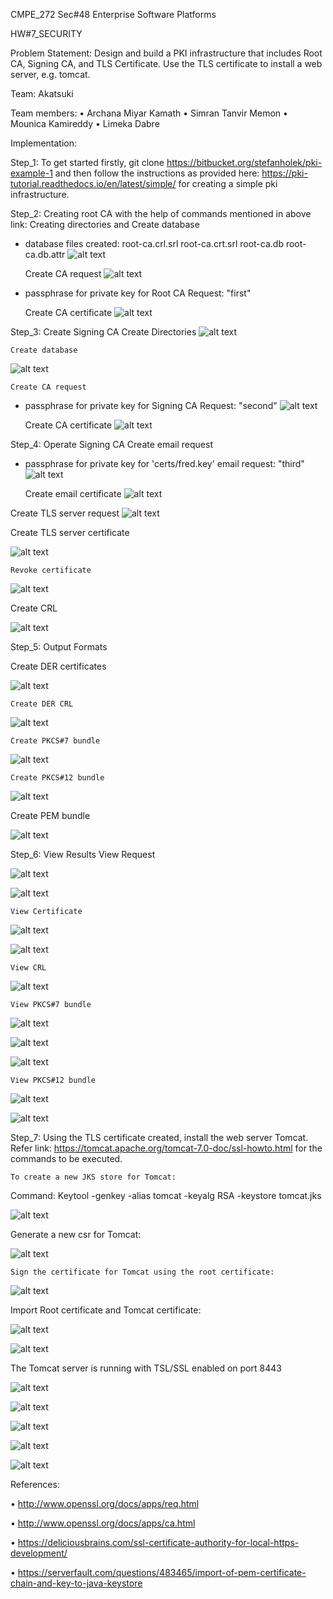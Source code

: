 CMPE_272 Sec#48 
Enterprise Software Platforms

HW#7_SECURITY

Problem Statement:  Design and build a PKI infrastructure that includes Root CA, Signing CA, and TLS Certificate. Use the TLS certificate to install a web server, e.g. tomcat.

Team: Akatsuki

Team members:
•	Archana Miyar Kamath
•	Simran Tanvir Memon
•	Mounica Kamireddy
•	Limeka Dabre

Implementation:

Step_1: To get started firstly, git clone  https://bitbucket.org/stefanholek/pki-example-1  and then follow the instructions as provided here: https://pki-tutorial.readthedocs.io/en/latest/simple/ for creating a simple pki infrastructure.

Step_2:  Creating root CA with the help of commands mentioned in above link: 
	 Creating directories and Create database
   - database files created:  root-ca.crl.srl  root-ca.crt.srl  root-ca.db  root-ca.db.attr
![alt text](https://github.com/simran-memon/Security_CMPE272/blob/main/assignment_screenshots/database_files.png?raw=true)
	
 

	 Create CA request
![alt text](https://github.com/simran-memon/Security_CMPE272/blob/main/assignment_screenshots/private_key_created.png?raw=true)
-	passphrase for private key for Root CA Request: "first"

 

	Create CA certificate
![alt text](https://github.com/simran-memon/Security_CMPE272/blob/main/assignment_screenshots/CA_cert_self-signed.png?raw=true)
 

Step_3:  Create Signing CA
	       Create Directories
![alt text](https://github.com/simran-memon/Security_CMPE272/blob/main/assignment_screenshots/create_signing_ca.png?raw=true)
 

	Create database
![alt text](https://github.com/simran-memon/Security_CMPE272/blob/main/assignment_screenshots/create_db-signing_ca.png?raw=true)
 

	Create CA request
-	passphrase for private key for Signing CA Request: "second"
![alt text](https://github.com/simran-memon/Security_CMPE272/blob/main/assignment_screenshots/create_signing_ca-private-key.png?raw=true)
 

	Create CA certificate
![alt text](https://github.com/simran-memon/Security_CMPE272/blob/main/assignment_screenshots/ca_cert-signing-ca.png?raw=true)

 
Step_4:  Operate Signing CA
	Create email request
-	passphrase for private key for 'certs/fred.key' email request: "third"
![alt text](https://github.com/simran-memon/Security_CMPE272/blob/main/assignment_screenshots/email_req-sign-ca.png?raw=true)
 

	Create email certificate
![alt text](https://github.com/simran-memon/Security_CMPE272/blob/main/assignment_screenshots/email_certf-sign-ca.png?raw=true)
 

 Create TLS server request
![alt text](https://github.com/simran-memon/Security_CMPE272/blob/main/assignment_screenshots/create_tls_server_req.png?raw=true)

 

Create TLS server certificate

![alt text](https://github.com/simran-memon/Security_CMPE272/blob/main/assignment_screenshots/tls_server_cert_created.png?raw=true)

 

	Revoke certificate
  
![alt text](https://github.com/simran-memon/Security_CMPE272/blob/main/assignment_screenshots/revoke-certf.png?raw=true)
 

Create CRL

![alt text](https://github.com/simran-memon/Security_CMPE272/blob/main/assignment_screenshots/crl_created.png?raw=true)
 
Step_5:  Output Formats

Create DER certificates

![alt text](https://github.com/simran-memon/Security_CMPE272/blob/main/assignment_screenshots/DER-cert-created.png?raw=true)
 

	Create DER CRL
  
![alt text](https://github.com/simran-memon/Security_CMPE272/blob/main/assignment_screenshots/DER-crl-created.png?raw=true)
 

	Create PKCS#7 bundle
  
![alt text](https://github.com/simran-memon/Security_CMPE272/blob/main/assignment_screenshots/create_PKCS%237_bundle.png?raw=true)
 

	Create PKCS#12 bundle
  
![alt text](https://github.com/simran-memon/Security_CMPE272/blob/main/assignment_screenshots/create_PKCS%2312_bundle.png?raw=true)
 

Create PEM bundle

![alt text](https://github.com/simran-memon/Security_CMPE272/blob/main/assignment_screenshots/PEM_bundles_created.png?raw=true)

Step_6:  View Results
	View Request
  
  ![alt text](https://github.com/simran-memon/Security_CMPE272/blob/main/assignment_screenshots/view_req_1.png?raw=true)
  
   ![alt text](https://github.com/simran-memon/Security_CMPE272/blob/main/assignment_screenshots/view_req_2.png?raw=true)
  
	View Certificate
  
 ![alt text](https://github.com/simran-memon/Security_CMPE272/blob/main/assignment_screenshots/view_certf_1.png?raw=true)
 
  ![alt text](https://github.com/simran-memon/Security_CMPE272/blob/main/assignment_screenshots/view_certf_2.png?raw=true)
   
	View CRL
  
 ![alt text](https://github.com/simran-memon/Security_CMPE272/blob/main/assignment_screenshots/view_crl.png?raw=true)
 

	View PKCS#7 bundle
  
 ![alt text](https://github.com/simran-memon/Security_CMPE272/blob/main/assignment_screenshots/view_pkcs%237_bundle_1.png?raw=true)
 
  ![alt text](https://github.com/simran-memon/Security_CMPE272/blob/main/assignment_screenshots/view_pkcs%237_bundle_2.png?raw=true)
  
   ![alt text](https://github.com/simran-memon/Security_CMPE272/blob/main/assignment_screenshots/view_pkcs%237_bundle_3.png?raw=true)
 

	View PKCS#12 bundle
  
 ![alt text](https://github.com/simran-memon/Security_CMPE272/blob/main/assignment_screenshots/view_pkcs%2312_bundle_1.png?raw=true)
 
  ![alt text](https://github.com/simran-memon/Security_CMPE272/blob/main/assignment_screenshots/view_pkcs%2312_bundle_2.png?raw=true)

 

Step_7:  Using the TLS certificate created, install the web server Tomcat. Refer link: https://tomcat.apache.org/tomcat-7.0-doc/ssl-howto.html for the commands to be executed.

	To create a new JKS store for Tomcat:
  
Command: Keytool -genkey -alias tomcat -keyalg RSA -keystore tomcat.jks

 ![alt text](https://github.com/simran-memon/Security_CMPE272/blob/main/assignment_screenshots/keytsore_tomcat_new.png?raw=true)
 
Generate a new csr for Tomcat:

 ![alt text](https://github.com/simran-memon/Security_CMPE272/blob/main/assignment_screenshots/tomcat_csr_new.png?raw=true)
 

	Sign the certificate for Tomcat using the root certificate:
  
 ![alt text](https://github.com/simran-memon/Security_CMPE272/blob/main/assignment_screenshots/tomcat_certf_new.png?raw=true)
 

Import Root certificate and Tomcat certificate: 

 ![alt text](https://github.com/simran-memon/Security_CMPE272/blob/main/assignment_screenshots/import_root_certf_new.png?raw=true)
 
 ![alt text](https://github.com/simran-memon/Security_CMPE272/blob/main/assignment_screenshots/import_tomcat_certf_new.png?raw=true)
 

The Tomcat server is running with TSL/SSL enabled on port 8443

 ![alt text](https://github.com/simran-memon/Security_CMPE272/blob/main/assignment_screenshots/tomcat_start_with_certf_new.png?raw=true)
 
 ![alt text](https://github.com/simran-memon/Security_CMPE272/blob/main/assignment_screenshots/localhost_8443.png?raw=true)
 
 ![alt text](https://github.com/simran-memon/Security_CMPE272/blob/main/assignment_screenshots/port_8443.png?raw=true)
 
 ![alt text](https://github.com/simran-memon/Security_CMPE272/blob/main/assignment_screenshots/certf_1.png?raw=true)
 
 ![alt text](https://github.com/simran-memon/Security_CMPE272/blob/main/assignment_screenshots/certf_2.png?raw=true)
 

References:

•	http://www.openssl.org/docs/apps/req.html

•	http://www.openssl.org/docs/apps/ca.html

•	https://deliciousbrains.com/ssl-certificate-authority-for-local-https-development/

•	https://serverfault.com/questions/483465/import-of-pem-certificate-chain-and-key-to-java-keystore

